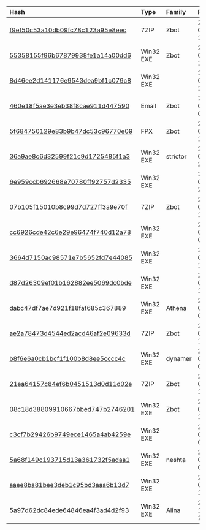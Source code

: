 |Hash|Type|Family|First_Seen|Name|
|:--|:--|:--|:--|:--|
|[f9ef50c53a10db09fc78c123a95e8eec](https://www.virustotal.com/gui/file/f9ef50c53a10db09fc78c123a95e8eec)|7ZIP|Zbot|2016-06-27 13:09:45|emiratesNBD_Advice.7z|
|[55358155f96b67879938fe1a14a00dd6](https://www.virustotal.com/gui/file/55358155f96b67879938fe1a14a00dd6)|Win32 EXE|Zbot|2016-06-27 12:55:02|TeamConnect.exe|
|[8d46ee2d141176e9543dea9bf1c079c8](https://www.virustotal.com/gui/file/8d46ee2d141176e9543dea9bf1c079c8)|Win32 EXE||2016-06-13 19:50:24| |
|[460e18f5ae3e3eb38f8cae911d447590](https://www.virustotal.com/gui/file/460e18f5ae3e3eb38f8cae911d447590)|Email|Zbot|2016-06-11 09:01:12|9b0ff2139c8f5909a7e8f288ffb6fc23d35a6d46b856df76a8359748174dbb4f|
|[5f684750129e83b9b47dc53c96770e09](https://www.virustotal.com/gui/file/5f684750129e83b9b47dc53c96770e09)|FPX|Zbot|2016-06-10 18:32:00|Your payment copy advice from Emirates NBD Banksubsidiary.msg|
|[36a9ae8c6d32599f21c9d1725485f1a3](https://www.virustotal.com/gui/file/36a9ae8c6d32599f21c9d1725485f1a3)|Win32 EXE|strictor|2016-06-08 23:09:05|wn.exe|
|[6e959ccb692668e70780ff92757d2335](https://www.virustotal.com/gui/file/6e959ccb692668e70780ff92757d2335)|Win32 EXE||2016-06-08 23:09:02|centerx.exe|
|[07b105f15010b8c99d7d727ff3a9e70f](https://www.virustotal.com/gui/file/07b105f15010b8c99d7d727ff3a9e70f)|7ZIP|Zbot|2016-06-08 17:00:44|EmiratesNBD_ADVICE.7z|
|[cc6926cde42c6e29e96474f740d12a78](https://www.virustotal.com/gui/file/cc6926cde42c6e29e96474f740d12a78)|Win32 EXE||2016-06-05 03:38:42|cc6926cde42c6e29e96474f740d12a78.virus|
|[3664d7150ac98571e7b5652fd7e44085](https://www.virustotal.com/gui/file/3664d7150ac98571e7b5652fd7e44085)|Win32 EXE||2016-06-04 17:32:22|WN.EXE|
|[d87d26309ef01b162882ee5069dc0bde](https://www.virustotal.com/gui/file/d87d26309ef01b162882ee5069dc0bde)|Win32 EXE||2016-06-04 15:50:33| |
|[dabc47df7ae7d921f18faf685c367889](https://www.virustotal.com/gui/file/dabc47df7ae7d921f18faf685c367889)|Win32 EXE|Athena|2016-05-23 06:38:59|Kabari8|
|[ae2a78473d4544ed2acd46af2e09633d](https://www.virustotal.com/gui/file/ae2a78473d4544ed2acd46af2e09633d)|7ZIP|Zbot|2016-05-04 16:27:19| |
|[b8f6e6a0cb1bcf1f100b8d8ee5cccc4c](https://www.virustotal.com/gui/file/b8f6e6a0cb1bcf1f100b8d8ee5cccc4c)|Win32 EXE|dynamer|2016-05-04 08:44:42|lbloni.exe|
|[21ea64157c84ef6b0451513d0d11d02e](https://www.virustotal.com/gui/file/21ea64157c84ef6b0451513d0d11d02e)|7ZIP|Zbot|2016-04-28 18:25:27|Z:\current projects\AV activity\12-8-2015\EmiratesNBD_Advice.7z|
|[08c18d38809910667bbed747b2746201](https://www.virustotal.com/gui/file/08c18d38809910667bbed747b2746201)|Win32 EXE|Zbot|2016-04-28 11:05:13|feelabove.exe|
|[c3cf7b29426b9749ece1465a4ab4259e](https://www.virustotal.com/gui/file/c3cf7b29426b9749ece1465a4ab4259e)|Win32 EXE||2016-04-28 08:23:31|emag.exe|
|[5a68f149c193715d13a361732f5adaa1](https://www.virustotal.com/gui/file/5a68f149c193715d13a361732f5adaa1)|Win32 EXE|neshta|2016-01-19 01:11:58|javaj.exe|
|[aaee8ba81bee3deb1c95bd3aaa6b13d7](https://www.virustotal.com/gui/file/aaee8ba81bee3deb1c95bd3aaa6b13d7)|Win32 EXE||2016-01-04 16:17:29|v.exe|
|[5a97d62dc84ede64846ea4f3ad4d2f93](https://www.virustotal.com/gui/file/5a97d62dc84ede64846ea4f3ad4d2f93)|Win32 EXE|Alina|2015-12-08 22:21:33|java.exe|
